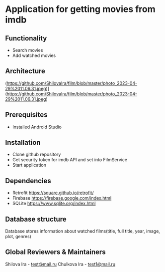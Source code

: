 # Application for getting movies from imdb
## Functionality
- Search movies
- Add watched movies
## Architecture
(https://github.com/ShilovaIra/film/blob/master/photo_2023-04-29%2011.06.31.jpeg)](https://github.com/ShilovaIra/film/blob/master/photo_2023-04-29%2011.06.31.jpeg)
## Prerequisites
- Installed Android Studio
## Installation
- Clone github repository
- Get security token for imdb API and set into FilmService
- Start application
## Dependencies
- Retrofit https://square.github.io/retrofit/
- Firebase https://firebase.google.com/index.html
- SQLite https://www.sqlite.org/index.html
## Database structure
Database stores information about watched films(title, full title, year, image, plot, genres)
## Global Reviewers & Maintainers
Shilova Ira - test@mail.ru
Chulkova Ira - test1@mail.ru
